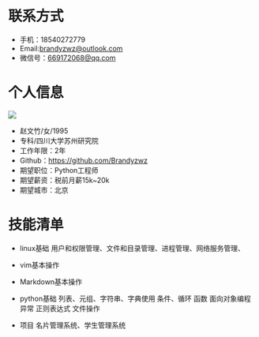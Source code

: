 
# 联系方式


- 手机：18540272779
- Email:brandyzwz@outlook.com
- 微信号：669172068@qq.com


# 个人信息

![](1.jpg)
 - 赵文竹/女/1995 
 - 专科/四川大学苏州研究院 
 - 工作年限：2年
 - Github：https://github.com/Brandyzwz
 - 期望职位：Python工程师
 - 期望薪资：税前月薪15k~20k
 - 期望城市：北京


# 技能清单

- linux基础
  用户和权限管理、文件和目录管理、进程管理、网络服务管理、
- vim基本操作
- Markdown基本操作
- python基础
  列表、元组、字符串、字典使用
  条件、循环
  函数
  面向对象编程
  异常
  正则表达式
  文件操作


- 项目
  名片管理系统、学生管理系统
